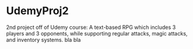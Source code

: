 # UdemyProj2
2nd project off of Udemy course:
A text-based RPG which includes 3 players and 3 opponents, while supporting regular attacks,
magic attacks, and inventory systems. bla bla